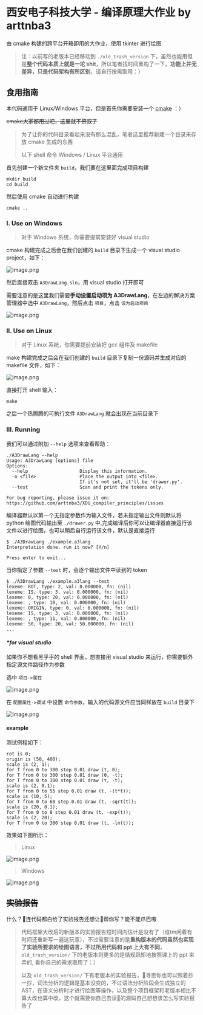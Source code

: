 # 西安电子科技大学 - 编译原理大作业 by arttnba3

由 cmake 构建的跨平台开箱即用的大作业，使用 tkinter 进行绘图

> 注：以前写的老版本已经移动到 `./old_trash_version` 下，虽然也能用但是**整个代码本质上就是一坨 shit**，所以笔者找时间重构了一下，**功能上并无差异，只是代码架构有所区别**，请自行按需取用：） 

## 食用指南

本代码通用于 Linux/Windows 平台，但是首先你需要安装一个 [cmake](https://cmake.org/) ：）

~~cmake大家都用过吧，这里就不赘叙了~~

>  为了让你的代码目录看起来没有那么混乱，笔者这里推荐新建一个目录来存放 cmake 生成的东西
>
> 以下 shell 命令 Windows / Linux 平台通用

首先创建一个新文件夹 `build`，我们要在这里面完成项目构建

```shell
mkdir build
cd build
```

然后使用 cmake 自动进行构建

```shell
cmake ..
```

### I. Use on Windows

> 对于 Windows 系统，你需要提前安装好 visual studio

cmake 构建完成之后会在我们创建的 `build` 目录下生成一个 visual studio project，如下：

![image.png](https://i.loli.net/2021/11/19/ps4eVBAFRn2hwzD.png)

然后直接双击 `A3DrawLang.sln`，用 visual studio 打开即可

需要注意的是这里我们需要**手动设置启动项为 A3DrawLang**，在左边的解决方案管理器中选中 `A3DrawLang`，然后点击 `项目`，点击 `设为启动项目`

![image.png](https://i.loli.net/2021/11/19/Z8HFTE2ekj1ioNs.png)

### II. Use on Linux

> 对于 Linux 系统，你需要提前安装好 gcc 组件及 makefile

make 构建完成之后会在我们创建的 `build` 目录下复制一份源码并生成对应的 makefile 文件，如下：

![image.png](https://i.loli.net/2021/11/19/mVhdKBqIg1tfQji.png)

直接打开 shell 输入：

```shell
make
```

之后一个热腾腾的可执行文件 `A3DrawLang` 就会出现在当前目录下

### III. Running

我们可以通过附加 `--help` 选项来查看帮助：

```
./A3DrawLang --help
Usage: A3DrawLang [options] file
Options:
  --help                   Display this information.
  -o <file>                Place the output into <file>.
                           If it's not set, it'll be 'drawer.py'.
  --test                   Scan and print the tokens only.

For bug reporting, please issue it on:
https://github.com/arttnba3/XDU_compiler_principles/issues
```

编译器默认以第一个无指定参数作为输入文件，若未指定输出文件则默认将 python 绘图代码输出至 `./drawer.py` 中,完成编译后你可以让编译器直接运行该文件以进行绘图，也可以稍后自行运行该文件，默认是直接运行

```shell
$ ./A3DrawLang ./example.a3lang 
Interpretation done. run it now? [Y/n]

Press enter to exit...

```

当你指定了参数 `--test` 时，会逐个输出文件中读到的 token

```shell
$ ./A3DrawLang ./example.a3lang --test
lexeme: ROT, type: 2, val: 0.000000, fn: (nil)
lexeme: IS, type: 3, val: 0.000000, fn: (nil)
lexeme: 0, type: 20, val: 0.000000, fn: (nil)
lexeme: , type: 10, val: 0.000000, fn: (nil)
lexeme: ORIGIN, type: 0, val: 0.000000, fn: (nil)
lexeme: IS, type: 3, val: 0.000000, fn: (nil)
lexeme: , type: 11, val: 0.000000, fn: (nil)
lexeme: 50, type: 20, val: 50.000000, fn: (nil)
...
```

#### _*for visual studio_

如果你不想看黑乎乎的 shell 界面，想直接用 visual studio 来运行，你需要额外指定源文件路径作为参数

选中 `项目->属性`

![image.png](https://i.loli.net/2021/11/19/Qwi5GcpRyhkC8YS.png)

在 `配置属性->调试` 中设置 `命令参数`，输入的代码源文件应当同样放在 `build` 目录下

![image.png](https://i.loli.net/2021/11/19/ixgZ8H3tyPXDhqL.png)

#### example

测试例程如下：

```a3lang
rot is 0;
origin is (50, 400);
scale is (2, 1);
for T from 0 to 300 step 0.01 draw (t, 0);
for T from 0 to 300 step 0.01 draw (0, -t);
for T from 0 to 300 step 0.01 draw (t, -t);
scale is (2, 0.1);
for T from 0 to 55 step 0.01 draw (t, -(t*t));
scale is (10, 5);
for T from 0 to 60 step 0.01 draw (t, -sqrt(t));
scale is (20, 0.1);
for T from 0 to 8 step 0.01 draw (t, -exp(t));
scale is (2, 20);
for T from 0 to 300 step 0.01 draw (t, -ln(t));
```

效果如下图所示：

> Linux

![image.png](https://i.loli.net/2021/11/19/QzG4sg1TpUFtjOo.png)

>  Windows

![image.png](https://i.loli.net/2021/11/19/FUHZf7XhaWKcPMN.png)

## ~~实验报告~~

什么？👴连代码都白给了实验报告还想让👴帮你写？能不能爪巴嗷

> 代码框架大改后的新版本的实验报告短时间内估计是没有了（谁tm闲着有时间还重新写一遍这玩意），不过需要注意的是**重构版本的代码虽然也实现了实验所要求的绘图语言，不过所用代码和 ppt 上大有不同**，`old_trash_version/` 下的老版本则更多的是循规蹈矩地按照课上的 ppt 来弄的, 看你自己的需求取用了：）
>
> 以及 `old_trash_version/` 下有老版本的实验报告，👴寻思你也可以照着抄一抄，词法分析的逻辑是基本没变的，不过语法分析阶段会生成独立的 AST，在语义分析时才进行绘图等操作，以及整个项目框架和老版本相比不算大改也算中改，这个就需要你自己去读👴的源码自己想想该怎么写实验报告了
